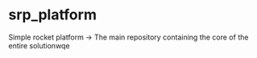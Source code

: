 # srp_platform
Simple rocket platform -> The main repository containing the core of the entire solutionwqe
